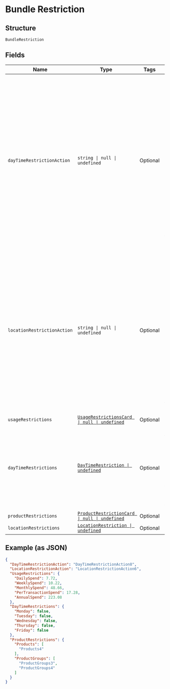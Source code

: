 
# Bundle Restriction

## Structure

`BundleRestriction`

## Fields

| Name | Type | Tags | Description |
|  --- | --- | --- | --- |
| `dayTimeRestrictionAction` | `string \| null \| undefined` | Optional | The value indicates what actions to be performed with respect to day time restriction.<br>Mandatory<br>Allowed values –<br>•	Add: Apply the given restriction on the bundle.<br>•	Default: No Day/Time restriction will be applied on the bundle in Gateway. |
| `locationRestrictionAction` | `string \| null \| undefined` | Optional | The value indicates what actions to be performed with respect to location restriction.<br>Mandatory<br>Allowed values –<br>•	Add: Apply the given restriction on the bundle.<br>•	Default: No location restriction will be applied on the bundle in Gateway. |
| `usageRestrictions` | [`UsageRestrictionsCard \| null \| undefined`](../../doc/models/usage-restrictions-card.md) | Optional | - |
| `dayTimeRestrictions` | [`DayTimeRestriction \| undefined`](../../doc/models/day-time-restriction.md) | Optional | Details of the day/time restrictions such as weekdays and time range in which transactions should be allowed on the card. |
| `productRestrictions` | [`ProductRestrictionCard \| null \| undefined`](../../doc/models/product-restriction-card.md) | Optional | - |
| `locationRestrictions` | [`LocationRestriction \| undefined`](../../doc/models/location-restriction.md) | Optional | - |

## Example (as JSON)

```json
{
  "DayTimeRestrictionAction": "DayTimeRestrictionAction8",
  "LocationRestrictionAction": "LocationRestrictionAction6",
  "UsageRestrictions": {
    "DailySpend": 7.72,
    "WeeklySpend": 10.22,
    "MonthlySpend": 48.66,
    "PerTransactionSpend": 17.28,
    "AnnualSpend": 223.08
  },
  "DayTimeRestrictions": {
    "Monday": false,
    "Tuesday": false,
    "Wednesday": false,
    "Thursday": false,
    "Friday": false
  },
  "ProductRestrictions": {
    "Products": [
      "Products4"
    ],
    "ProductGroups": [
      "ProductGroups3",
      "ProductGroups4"
    ]
  }
}
```


